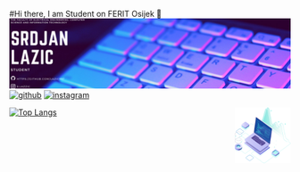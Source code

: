 #Hi there, I am Student on FERIT Osijek 👋
![](https://github.com/Lazic997/Lazic997/blob/main/Lazic997.png)
[<img src='https://cdn.jsdelivr.net/npm/simple-icons@3.0.1/icons/github.svg' alt='github' height='40'>](https://github.com/Lazic997)  [<img src='https://cdn.jsdelivr.net/npm/simple-icons@3.0.1/icons/instagram.svg' alt='instagram' height='40'>](https://www.instagram.com/s.lazzic/)  

<img align="right" src="https://github.com/Lazic997/Lazic997/blob/main/pc.png" width="100" height="100">

[![Top Langs](https://github-readme-stats.vercel.app/api/top-langs/?username=Lazic997)](https://github.com/anuraghazra/github-readme-stats)


